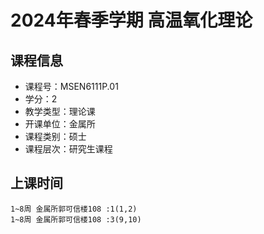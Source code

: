 # 2024年春季学期 高温氧化理论 






## 课程信息

- 课程号：MSEN6111P.01
- 学分：2
- 教学类型：理论课
- 开课单位：金属所
- 课程类别：硕士
- 课程层次：研究生课程

## 上课时间

```
1~8周 金属所郭可信楼108 :1(1,2)
1~8周 金属所郭可信楼108 :3(9,10)
```

